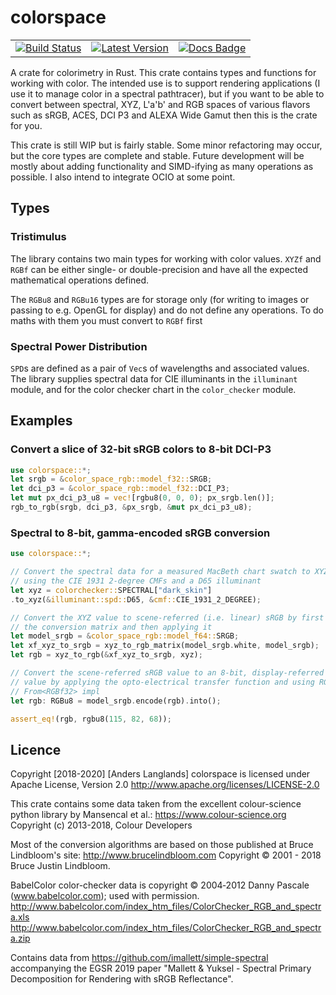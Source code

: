 # colorspace

| | | |
|-|-|-|
| [![Build Status]][travis] | [![Latest Version]][crates.io] | [![Docs Badge]][docs.rs] |

[Build Status]: https://img.shields.io/travis/anderslanglands/colorspace-rs/master?style=for-the-badge
[travis]: https://travis-ci.com/anderslanglands/colorspace-rs
[Latest Version]: https://img.shields.io/crates/v/colorspace-rs.svg?style=for-the-badge
[crates.io]: https://crates.io/crates/colorspace-rs
[Docs Badge]:https://img.shields.io/badge/docs.rs-rustdoc-green?style=for-the-badge
[docs.rs]:https://docs.rs/colorspace-rs


 A crate for colorimetry in Rust.
 This crate contains types and functions for working with color. The intended use is to support rendering applications (I use it to manage color in a spectral pathtracer), but if you want to be able to convert between spectral, XYZ, L'a'b' and RGB spaces of various flavors such as sRGB, ACES, DCI P3 and ALEXA Wide Gamut then this is the crate for you.

 This crate is still WIP but is fairly stable. Some minor refactoring may occur, but the core types are complete and stable. Future development will be mostly about adding functionality and SIMD-ifying as many operations as possible. I also intend to integrate OCIO at some point.
 
 ## Types
 ### Tristimulus 
 The library contains two main types for working with color values. `XYZf` and `RGBf` can be either single- or double-precision and have all the expected mathematical operations defined.

 The `RGBu8` and `RGBu16` types are for storage only (for writing to images or passing to e.g. OpenGL for display) and do not define any operations. To do maths with them you must convert to `RGBf` first

 ### Spectral Power Distribution
 `SPD`s are defined as a pair of `Vec`s of wavelengths and associated values. The library supplies spectral data for CIE illuminants in the `illuminant` module, and for the color checker chart in the `color_checker` module.
 
 ## Examples
 ### Convert a slice of 32-bit sRGB colors to 8-bit DCI-P3
 ```rust
use colorspace::*;
let srgb = &color_space_rgb::model_f32::SRGB;
let dci_p3 = &color_space_rgb::model_f32::DCI_P3;
let mut px_dci_p3_u8 = vec![rgbu8(0, 0, 0); px_srgb.len()];
rgb_to_rgb(srgb, dci_p3, &px_srgb, &mut px_dci_p3_u8);
 ```

 ### Spectral to 8-bit, gamma-encoded sRGB conversion
 ```rust
use colorspace::*;

// Convert the spectral data for a measured MacBeth chart swatch to XYZ
// using the CIE 1931 2-degree CMFs and a D65 illuminant
let xyz = colorchecker::SPECTRAL["dark_skin"]
.to_xyz(&illuminant::spd::D65, &cmf::CIE_1931_2_DEGREE);

// Convert the XYZ value to scene-referred (i.e. linear) sRGB by first creating
// the conversion matrix and then applying it
let model_srgb = &color_space_rgb::model_f64::SRGB;
let xf_xyz_to_srgb = xyz_to_rgb_matrix(model_srgb.white, model_srgb);
let rgb = xyz_to_rgb(&xf_xyz_to_srgb, xyz);

// Convert the scene-referred sRGB value to an 8-bit, display-referred
// value by applying the opto-electrical transfer function and using RGBu8's
// From<RGBf32> impl
let rgb: RGBu8 = model_srgb.encode(rgb).into();

assert_eq!(rgb, rgbu8(115, 82, 68));
 ```

 
 ## Licence
Copyright [2018-2020] [Anders Langlands]
colorspace is licensed under Apache License, Version 2.0
http://www.apache.org/licenses/LICENSE-2.0

This crate contains some data taken from the excellent colour-science python
library by Mansencal et al.: <https://www.colour-science.org>
Copyright (c) 2013-2018, Colour Developers

Most of the conversion algorithms are based on those published at 
Bruce Lindbloom's site: <http://www.brucelindbloom.com>
Copyright © 2001 - 2018 Bruce Justin Lindbloom.

BabelColor color-checker data is copyright © 2004‐2012 Danny Pascale (www.babelcolor.com); used with permission.
<http://www.babelcolor.com/index_htm_files/ColorChecker_RGB_and_spectra.xls>
<http://www.babelcolor.com/index_htm_files/ColorChecker_RGB_and_spectra.zip>

Contains data from https://github.com/imallett/simple-spectral accompanying the EGSR 2019 paper "Mallett & Yuksel - Spectral Primary Decomposition for Rendering with sRGB Reflectance". 
